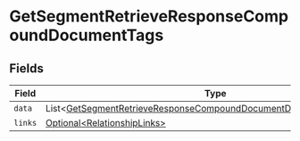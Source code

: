 # GetSegmentRetrieveResponseCompoundDocumentTags


## Fields

| Field                                                                                                                                                                | Type                                                                                                                                                                 | Required                                                                                                                                                             | Description                                                                                                                                                          |
| -------------------------------------------------------------------------------------------------------------------------------------------------------------------- | -------------------------------------------------------------------------------------------------------------------------------------------------------------------- | -------------------------------------------------------------------------------------------------------------------------------------------------------------------- | -------------------------------------------------------------------------------------------------------------------------------------------------------------------- |
| `data`                                                                                                                                                               | List\<[GetSegmentRetrieveResponseCompoundDocumentDataRelationshipsData](../../models/components/GetSegmentRetrieveResponseCompoundDocumentDataRelationshipsData.md)> | :heavy_minus_sign:                                                                                                                                                   | N/A                                                                                                                                                                  |
| `links`                                                                                                                                                              | [Optional\<RelationshipLinks>](../../models/components/RelationshipLinks.md)                                                                                         | :heavy_minus_sign:                                                                                                                                                   | N/A                                                                                                                                                                  |